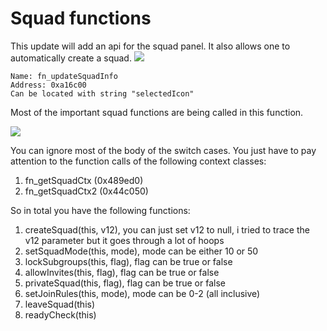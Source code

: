 # Squad functions
This update will add an api for the squad panel. It also allows one to automatically create a squad.
![](https://i.ibb.co/Jt2TmPL/squad.png)

```
Name: fn_updateSquadInfo
Address: 0xa16c00
Can be located with string "selectedIcon"
```
Most of the important squad functions are being called in this function.

![](https://i.ibb.co/vqgL5h1/fn-update-Squad-Info.png)

You can ignore most of the body of the switch cases. You just have to pay attention to the function calls of the following context classes:
1. fn_getSquadCtx (0x489ed0)
2. fn_getSquadCtx2 (0x44c050)

So in total you have the following functions:
1. createSquad(this, v12), you can just set v12 to null, i tried to trace the v12 parameter but it goes through a lot of hoops
2. setSquadMode(this, mode), mode can be either 10 or 50
3. lockSubgroups(this, flag), flag can be true or false
4. allowInvites(this, flag), flag can be true or false
5. privateSquad(this, flag), flag can be true or false
6. setJoinRules(this, mode), mode can be 0-2 (all inclusive)
7. leaveSquad(this)
8. readyCheck(this)
